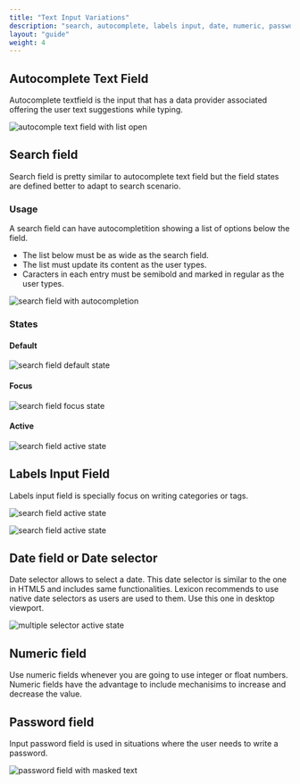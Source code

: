 ```yaml
---
title: "Text Input Variations"
description: "search, autocomplete, labels input, date, numeric, password"
layout: "guide"
weight: 4
---
```


## Autocomplete Text Field

Autocomplete textfield is the input that has a data provider associated offering the user text suggestions while typing.

![autocomple text field with list open](../../../images/AutocompleteTexfield.png)


## Search field

Search field is pretty similar to autocomplete text field but the field states are defined better to adapt to search scenario.

### Usage
A search field can have autocompletition showing a list of options below the field.
* The list below must be as wide as the search field.
* The list must update its content as the user types.
* Caracters in each entry must be semibold and marked in regular as the user types.

![search field with autocompletion](../../../images/SearchAutocomplete.png)

### States

#### Default

![search field default state](../../../images/InputSearch.png)

#### Focus

![search field focus state](../../../images/InputSearch+Focus.png)

#### Active

![search field active state](../../../images/InputSearch+Active.png)

## Labels Input Field

Labels input field is specially focus on writing categories or tags.

![search field active state](../../../images/LabelInputField.png)

![search field active state](../../../images/LabelInputFieldMultipleLines.png)


## Date field or Date selector

Date selector allows to select a date. This date selector is similar to the one in HTML5 and includes same functionalities. Lexicon recommends to use native date selectors as users are used to them. Use this one in desktop viewport.

![multiple selector active state](../../../images/DatePickerOpen.png)

## Numeric field

Use numeric fields whenever you are going to use integer or float numbers. Numeric fields have the advantage to include mechanisims to increase and decrease the value.


## Password field

Input password field is used in situations where the user needs to write a password.

![password field with masked text](../../../images/InputPassword.png)

